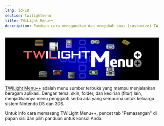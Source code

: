 ```yaml
---
lang: id-ID
section: twilightmenu
title: TWiLight Menu++
description: Panduan cara menggunakan dan mengubah suai (customize) TWiLight Menu++
---
```


![Logo TWiLight Menu++](https://github.com/DS-Homebrew/TWiLightMenu/raw/master/logo.png)

[TWiLight Menu++](https://github.com/DS-Homebrew/TWiLightMenu) adalah menu sumber terbuka yang mampu menjalankan beragam aplikasi. Dengan tema, skin, folder, dan kecirian (fitur) lain, menjadikannya menu pengganti serba ada yang sempurna untuk keluarga sistem Nintendo DS dan 3DS.

Untuk info cara memasang TWiLight Menu++, pencet tab "Pemasangan" di papan sisi dan pilih panduan untuk konsol Anda.
